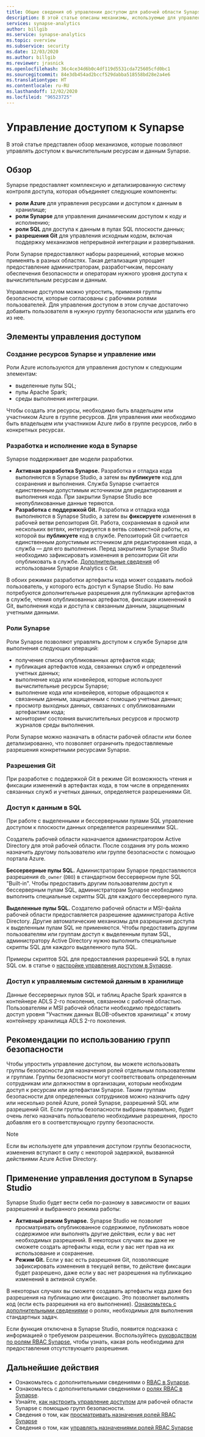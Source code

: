 ```yaml
---
title: Общие сведения об управлении доступом для рабочей области Synapse
description: В этой статье описаны механизмы, используемые для управления доступом к рабочей области Synapse, а также содержащимся в ней ресурсам и артефактам кода.
services: synapse-analytics
author: billgib
ms.service: synapse-analytics
ms.topic: overview
ms.subservice: security
ms.date: 12/03/2020
ms.author: billgib
ms.reviewer: jrasnick
ms.openlocfilehash: 36c4ce34d6b0c4df119d5531cda725605cfd0bc1
ms.sourcegitcommit: 84e3db454ad2bccf529dabba518558bd28e2a4e6
ms.translationtype: HT
ms.contentlocale: ru-RU
ms.lasthandoff: 12/02/2020
ms.locfileid: "96523725"
---
```

# <a name="synapse-access-control"></a>Управление доступом к Synapse 

В этой статье представлен обзор механизмов, которые позволяют управлять доступом к вычислительным ресурсам и данным Synapse.  

## <a name="overview"></a>Обзор

Synapse предоставляет комплексную и детализированную систему контроля доступа, которая объединяет следующие компоненты: 
- **роли Azure** для управления ресурсами и доступом к данным в хранилище; 
- **роли Synapse** для управления динамическим доступом к коду и исполнению; 
- **роли SQL** для доступа к данным в пулах SQL плоскости данных; 
- **разрешения Git** для управления исходным кодом, включая поддержку механизмов непрерывной интеграции и развертывания.  

Роли Synapse предоставляют наборы разрешений, которые можно применять в разных областях. Такая детализация упрощает предоставление администраторам, разработчикам, персоналу обеспечения безопасности и операторам нужного уровня доступа к вычислительным ресурсам и данным.

Управление доступом можно упростить, применяя группы безопасности, которые согласованы с рабочими ролями пользователей.  Для управления доступом в этом случае достаточно добавить пользователя в нужную группу безопасности или удалить его из нее.

## <a name="access-control-elements"></a>Элементы управления доступом

### <a name="creating-and-managing-synapse-resources"></a>Создание ресурсов Synapse и управление ими

Роли Azure используются для управления доступом к следующим элементам: 
- выделенные пулы SQL; 
- пулы Apache Spark; 
- среды выполнения интеграции. 

Чтобы создать эти ресурсы, необходимо быть владельцем или участником Azure в группе ресурсов.  Для управления ими необходимо быть владельцем или участником Azure либо в группе ресурсов, либо в конкретных ресурсах. 

### <a name="developing-and-executing-code-in-synapse"></a>Разработка и исполнение кода в Synapse 

Synapse поддерживает две модели разработки.

- **Активная разработка Synapse.**  Разработка и отладка кода выполняются в Synapse Studio, а затем вы **публикуете** код для сохранения и выполнения.  Служба Synapse считается единственным допустимым источником для редактирования и выполнения кода.  При закрытии Synapse Studio все неопубликованные данные теряются.  
- **Разработка с поддержкой Git.** Разработка и отладка кода выполняются в Synapse Studio, а затем вы **фиксируете** изменения в рабочей ветви репозитория Git. Работа, сохраняемая в одной или нескольких ветвях, интегрируется в ветвь совместной работы, из которой вы **публикуете** код в службе.  Репозиторий Git считается единственным допустимым источником для редактирования кода, а служба — для его выполнения. Перед закрытием Synapse Studio необходимо зафиксировать изменения в репозитории Git или опубликовать в службе. [Дополнительные сведения](https://go.microsoft.com/fwlink/?linkid=2150100) об использовании Synapse Analytics с Git.

В обоих режимах разработки артефакты кода может создавать любой пользователь, у которого есть доступ к Synapse Studio.  Но вам потребуются дополнительные разрешения для публикации артефактов в службе, чтения опубликованных артефактов, фиксации изменений в Git, выполнения кода и доступа к связанным данным, защищенным учетными данными.

### <a name="synapse-roles"></a>Роли Synapse

Роли Synapse позволяют управлять доступом к службе Synapse для выполнения следующих операций: 
- получение списка опубликованных артефактов кода; 
- публикация артефактов кода, связанных служб и определений учетных данных;
- выполнение кода или конвейеров, которые используют вычислительные ресурсы Synapse;
- выполнение кода или конвейеров, которые обращаются к связанным данным, защищенным с помощью учетных данных;
- просмотр выходных данных, связанных с опубликованными артефактами кода;
- мониторинг состояния вычислительных ресурсов и просмотр журналов среды выполнения.

Роли Synapse можно назначать в области рабочей области или более детализированно, что позволяет ограничить предоставляемые разрешения конкретными ресурсами Synapse.

### <a name="git-permissions"></a>Разрешения Git

При разработке с поддержкой Git в режиме Git возможность чтения и фиксации изменений в артефактах кода, в том числе в определениях связанных служб и учетных данных, определяется разрешениями Git.   
   
### <a name="accessing-data-in-sql"></a>Доступ к данным в SQL

При работе с выделенными и бессерверными пулами SQL управление доступом к плоскости данных определяется разрешениями SQL. 

Создатель рабочей области назначается администратором Active Directory для этой рабочей области.  После создания эту роль можно назначить другому пользователю или группе безопасности с помощью портала Azure.

**Бессерверные пулы SQL.** Администраторам Synapse предоставляются разрешения `db_owner` (`DBO`) в стандартном бессерверном пуле SQL "Built-in". Чтобы предоставить другим пользователям доступ к бессерверным пулам SQL, администраторам Synapse необходимо выполнить специальные скрипты SQL для каждого бессерверного пула.  

**Выделенные пулы SQL.** Создателю рабочей области и MSI-файла рабочей области предоставляется разрешение администратора Active Directory.  Другие автоматические механизмы для разрешения доступа к выделенным пулам SQL не применяются. Чтобы предоставить другим пользователям или группам доступ к выделенным пулам SQL, администратору Active Directory нужно выполнить специальные скрипты SQL для каждого выделенного пула SQL.

Примеры скриптов SQL для предоставления разрешений SQL в пулах SQL см. в статье о [настройке управления доступом в Synapse](./how-to-set-up-access-control.md).  

 ### <a name="accessing-system-managed-data-in-storage"></a>Доступ к управляемым системой данным в хранилище

Данные бессерверных пулов SQL и таблиц Apache Spark хранятся в контейнере ADLS 2-го поколения, связанном с рабочей областью.  Пользователям и MSI рабочей области необходимо предоставить доступ уровня "Участник данных BLOB-объектов хранилища" к этому контейнеру хранилища ADLS 2-го поколения.  

## <a name="using-security-groups-as-a-best-practice"></a>Рекомендации по использованию групп безопасности

Чтобы упростить управление доступом, вы можете использовать группы безопасности для назначения ролей отдельным пользователям и группам. Группы безопасности могут соответствовать определенным сотрудникам или должностям в организации, которым необходим доступ к ресурсам или артефактам Synapse.  Таким группам безопасности для определенных сотрудников можно назначить одну или несколько ролей Azure, ролей Synapse, разрешений SQL или разрешений Git. Если группы безопасности выбраны правильно, будет очень легко назначать пользователю необходимые разрешения, просто добавляя его в соответствующую группу безопасности. 

>[!Note]
>Если вы используете для управления доступом группы безопасности, изменения вступают в силу с некоторой задержкой, вызванной действиями Azure Active Directory. 

## <a name="access-control-enforcement-in-synapse-studio"></a>Применение управления доступом в Synapse Studio

Synapse Studio будет вести себя по-разному в зависимости от ваших разрешений и выбранного режима работы:
- **Активный режим Synapse.** Synapse Studio не позволит просматривать опубликованное содержимое, публиковать новое содержимое или выполнять другие действия, если у вас нет необходимых разрешений.  В некоторых случаях вы даже не сможете создать артефакты кода, если у вас нет прав на их использование и сохранение. 
- **Режим Git.** Если у вас есть разрешения Git, позволяющие зафиксировать изменения в текущей ветви, то действие фиксации будет разрешено, даже если у вас нет разрешения на публикацию изменений в активной службе.  

В некоторых случаях вы сможете создавать артефакты кода даже без разрешения на публикацию или фиксацию.  Это позволяет выполнять код (если есть разрешения на его выполнение). [Ознакомьтесь с дополнительными сведениями](./synapse-workspace-understand-what-role-you-need.md) о ролях, необходимых для выполнения стандартных задач. 

Если функция отключена в Synapse Studio, появится подсказка с информацией о требуемом разрешении.  Воспользуйтесь [руководством по ролям RBAC Synapse](./synapse-workspace-synapse-rbac-roles.md#synapse-rbac-actions-and-the-roles-that-permit-them), чтобы узнать, какая роль необходима для предоставления отсутствующего разрешения.


## <a name="next-steps"></a>Дальнейшие действия

- Ознакомьтесь с дополнительными сведениями о [RBAC в Synapse](./synapse-workspace-synapse-rbac.md).
- Ознакомьтесь с дополнительными сведениями о [ролях RBAC в Synapse](./synapse-workspace-synapse-rbac-roles.md).
- Узнайте, [как настроить управление доступом](./how-to-set-up-access-control.md) для рабочей области Synapse с помощью групп безопасности.
- Сведения о том, как [просматривать назначения ролей RBAC Synapse](./how-to-review-synapse-rbac-role-assignments.md)
- Сведения о том, как [управлять назначениями ролей RBAC Synapse](./how-to-manage-synapse-rbac-role-assignments.md)